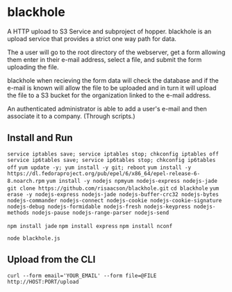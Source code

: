 blackhole
=========

A HTTP upload to S3 Service and subproject of hopper. blackhole is an upload service that provides a strict one way path for data.

The a user will go to the root directory of the webserver, get a form allowing them enter in their e-mail address, select a file, and submit the form uploading the file.

blackhole when recieving the form data will check the database and if the e-mail is known will allow the file to be uploaded and in turn it will upload the file to a S3 bucket for the organization linked to the e-mail address.

An authenticated administrator is able to add a user's e-mail and then associate it to a company. (Through scripts.)

Install and Run
---------------

`service iptables save; service iptables stop; chkconfig iptables off`
`service ip6tables save; service ip6tables stop; chkconfig ip6tables off`
`yum update -y; yum install -y git; reboot`
`yum install -y https://dl.fedoraproject.org/pub/epel/6/x86_64/epel-release-6-8.noarch.rpm`
`yum install -y nodejs npmyum nodejs-express nodejs-jade`
`git clone https://github.com/risaacson/blackhole.git`
`cd blackhole`
`yum erase -y nodejs-express nodejs-jade nodejs-buffer-crc32 nodejs-bytes nodejs-commander nodejs-connect nodejs-cookie nodejs-cookie-signature nodejs-debug nodejs-formidable nodejs-fresh nodejs-keypress nodejs-methods nodejs-pause nodejs-range-parser nodejs-send`

`npm install jade`
`npm install express`
`npm install nconf`

`node blackhole.js`

Upload from the CLI
-------------------

`curl --form email='YOUR_EMAIL' --form file=@FILE http://HOST:PORT/upload`
